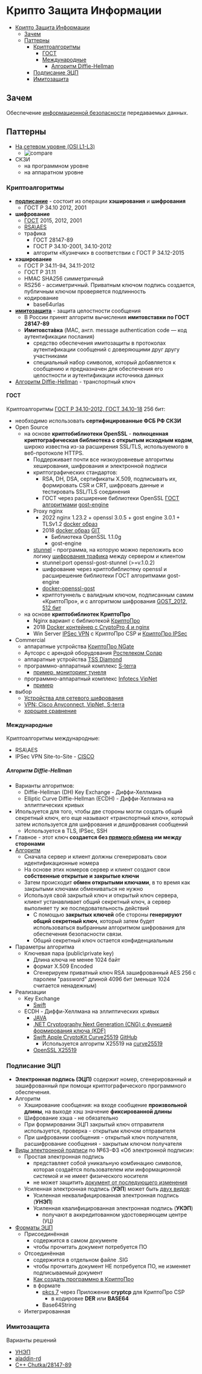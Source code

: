 # Крипто Защита Информации

- [Крипто Защита Информации](#крипто-защита-информации)
  - [Зачем](#зачем)
  - [Паттерны](#паттерны)
    - [Криптоалгоритмы](#криптоалгоритмы)
      - [ГОСТ](#гост)
      - [Международные](#международные)
        - [Алгоритм Diffie-Hellman](#алгоритм-diffie-hellman)
    - [Подписание ЭЦП](#подписание-эцп)
    - [Имитозащита](#имитозащита)

## Зачем

Обеспечение [информационной безопасности](security.md) передаваемых данных.

## Паттерны

- [На сетевом уровне (OSI L1-L3)](https://systempb.ru/company/our-articles/vysokie-skorosti-sovremennykh-tsod-kak-vozmozhnosti-stanovyatsya-ogranicheniyami-i-chto-s-etim-delat/)
  - ![compare](https://systempb.ru/upload/medialibrary/e4a/4.jpg)
- СКЗИ
  - на программном уровне
  - на аппаратном уровне

### Криптоалгоритмы

- __[подписание](#подписание-эцп)__ - состоит из операции __хэширования__ и __шифрования__
  - ГОСТ Р 34.10 2012, 2001
- __шифрование__
  - [ГОСТ](#гост) 2015, 2012, 2001
  - [RSA\AES](#международные)
  - трафика
    - ГОСТ 28147-89
    - ГОСТ Р 34.10-2001, 34.10-2012
    - алгоритм «Кузнечик» в соответствии с ГОСТ Р 34.12-2015
- __хэширование__
  - ГОСТ Р 34.11-94, 34.11-2012
  - ГОСТ Р 31.11  
  - HMAC SHA256 симметричный
  - RS256 - ассиметричный. Приватным ключом подпись создается, публичным ключом проверяется подлинность
  - кодирование
    - base64urlas
- [__имитозащита__](#имитозащита) - защита целостности сообщения
  - В России принят алгоритм вычисления __имитовставки по ГОСТ 28147-89__
  - __Имитовста́вка__ (MAC, англ. message authentication code — код аутентификации послания)
    - средство обеспечения имитозащиты в протоколах аутентификации сообщений с доверяющими друг другу участниками
    - специальный набор символов, который добавляется к сообщению и предназначен для обеспечения его целостности и аутентификации источника данных
- [Алгоритм Diffie-Hellman](#алгоритм-diffie-hellman) - транспортный ключ

#### ГОСТ

Криптоалгоритмы [ГОСТ Р 34.10-2012, ГОСТ 34.10-18](https://qsetup.ru/gost-vpn-chto-eto/) 256 бит:

- необходимо использовать __сертифицированные ФСБ РФ СКЗИ__
- Open Source
  - на основе __криптобиблиотеки OpenSSL__ - __полноценная криптографическая библиотека с открытым исходным кодом__, широко известна из-за расширения SSL/TLS, используемого в веб-протоколе HTTPS.
    - Поддерживает почти все низкоуровневые алгоритмы хеширования, шифрования и электронной подписи
    - криптографических стандартов:
      - RSA, DH, DSA, сертификаты X.509, подписывать их, формировать CSR и CRT, шифровать данные и тестировать SSL/TLS соединения
      - ГОСТ через расширение библиотеки OpenSSL [ГОСТ алгоритмами](https://github.com/gost-engine/engine/blob/master/README.prov.md) [gost-engine](https://github.com/gost-engine/engine)
    - Proxy nginx
      - 2022 nginx 1.23.2 + openssl 3.0.5 + gost engine 3.0.1 + TLSv1.2 [docker образ](https://github.com/vheathen/docker-nginx-openssl3-gost)
      - 2018 [docker образ](https://habr.com/ru/articles/353534/) [GIT](https://github.com/rnixik/docker-openssl-gost)
        - Библиотека OpenSSL 1.1.0g
        - gost-engine
    - [stunnel](https://habr.com/ru/companies/aktiv-company/articles/477650/) - программа, на которую можно переложить всю логику [шифрования трафика](https://www.stunnel.org/docs.html) между сервером и клиентом
      - stunnel:port openssl-gost-stunnel (>=v.1.0.2)
      - шифрование через криптобиблиотеку openssl и расширешение библиотеки ГОСТ алгоритмами gost-engine
      - [docker-openssl-gost](https://github.com/rnixik/docker-openssl-gost)
      - криптотуннель с валидным ключом, подписанным самим «КриптоПро», и с алгоритмом шифрования [GOST_2012, 512 бит](https://www.anti-malware.ru/practice/methods/save-company-budget-or-how-build-crypto-tunnel-in-accordance-with-GOST)
  - на основе __криптобиблиотек КриптоПро__
    - Nginx вариант с библиотекой [КриптоПро](https://habr.com/ru/articles/353534/#comment_10757142)
    - 2018 [Docker контейнер с CryptoPro 4 и nginx](https://github.com/navyzet/crypto-proxy)
    - Win Server [IPSec VPN](https://itnan.ru/post.php?c=1&p=328770) с КриптоПро CSP и [КриптоПро IPSec](https://www.cryptopro.ru/products/ipsec/vpngost)
- Commercial
  - аппаратные устройства [КриптоПро NGate](https://www.cryptopro.ru/products/ngate)
  - Аутсорс с арендой оборудования [Ростелеком Солар](https://rt-solar.ru/services/vpn/)
  - аппаратные устройства [TSS Diamond](https://qsetup.ru/gost-vpn-chto-eto/)
  - программно-аппаратный комплекс [S-terra](../../technology/s-terra.md)
    - [пример, мониторинг тунеля](https://habr.com/ru/companies/solarsecurity/articles/471470/)
  - программно-аппаратный комплекс [Infotecs VipNet](https://infotecs.ru/products/)
    - [пример](https://habr.com/ru/companies/solarsecurity/articles/514896/)
- выбор
  - [Устройства для сетевого шифрования](https://ib-bank.ru/bisjournal/post/1210)
  - [VPN: Cisco Anyconnect, VipNet, S-terra](https://cisoclub.ru/sravnenie-korporativnyh-sredstv-zashhity-udalennogo-dostupa/)		
  - [хорошее сравнение](https://www.anti-malware.ru/compare/certified-russian-TLS-gateways)

#### Международные

Криптоалгоритмы международные:

- RSA\AES
- IPSec VPN Site-to-Site - [CISCO](https://wiki.merionet.ru/articles/nastrojka-site-to-site-ipsec-vpn-na-cisco)

##### Алгоритм Diffie-Hellman

- Варианты алгоритмов:
  - Diffie-Hellman (DH) Key Exchange - Диффи-Хеллмана
  - Elliptic Curve Diffie-Hellman (ECDH) - Диффи-Хеллмана на эллиптических кривых
- Ипользуется для того, чтобы две стороны могли создать общий секретный ключ, его еще называют «транспортный ключ», который затем используется для шифрования и дешифрования сообщений
  - Используется в TLS, IPSec, SSH
- Главное - этот ключ __создается без [прямого обмена](https://habr.com/ru/articles/726324/) им между сторонами__
- [Алгоритм](https://hostzealot.ru/blog/about-servers/realizaciya-algoritma-diffi-xellmana-na-java-dlya-klientov-i-serverov)
  - Сначала сервер и клиент должны сгенерировать свои идентификационные номера
  - На основе этих номеров сервер и клиент создают свои __собственные открытые и закрытые ключи__
  - Затем происходит __обмен открытыми ключами__, в то время как закрытыми ключами обмениваться не нужно
  - Используя свой закрытый ключ и открытый ключ сервера, клиент устанавливает общий секретный ключ, а сервер выполняет ту же последовательность действий
    - С помощью __закрытых ключей__ обе стороны __генерируют общий секретный ключ__, который затем будет использоваться выбранным алгоритмом шифрования для обеспечения безопасности связи.
    - Общий секретный ключ остается конфиденциальным
- Параметры алгоритма
  - Ключевая пара (public\private key)
    - Длина ключа не менее 1024 байт
    - формат X.509 Encoded
    - Сгенерируем приватный ключ RSA зашифрованный AES 256 с паролем "password" длиной 4096 бит (меньше 1024 считается ненадежным)
- Реализации  
  - Key Exchange
    - [Swift](https://github.com/gsurma/diffie_hellman_key_exchange)
  - ECDH - Диффи-Хеллмана на эллиптических кривых
    - [JAVA](https://docs.oracle.com/javase/7/docs/technotes/guides/security/crypto/CryptoSpec.html#DH2Ex)
    - [.NET Cryptography Next Generation (CNG) c функцией формирования ключа (KDF)](https://learn.microsoft.com/ru-ru/dotnet/api/system.security.cryptography.ecdiffiehellmancng?view=net-8.0)
    - [Swift Apple CryptoKit Сurve25519](https://ricardojpsantos.medium.com/building-and-end-to-end-encryption-framework-in-swift-cff7c8909130) [GitHub](https://github.com/ricardopsantos/RJSP_Security)
      - Используется алгоритм X25519 на [curve25519](https://developer.apple.com/documentation/cryptokit/curve25519)
    - [OpenSSL X25519](https://docs.openssl.org/master/man7/X25519/#description)
  
### Подписание ЭЦП

- __Электронная подпись (ЭЦП)__ содержит номер, сгенерированный и зашифрованный при помощи криптографического программного обеспечения.
- Алгоритм
  - Хэширование сообщения: на входе сообщение __произвольной длины__, на выходе хэш значение __фиксированной длины__
  - Шифрование хэша - не обязательно
  - При формировании ЭЦП закрытый ключ отправителя используется, проверка - открытым ключом отправителя
  - При шифровании сообщения - открытый ключ получателя, расшифрование сообщения - закрытым ключом получателя
- [Виды электронной подписи](https://astral.ru/articles/elektronnaya-podpis/6106/) по №63-ФЗ «Об электронной подписи»:
  - Простая электронная подпись
    - представляет собой уникальную комбинацию символов, которая создаётся пользователем или информационной системой и не имеет физического носителя
    - не может защитить [документ от последующего изменения](https://astral.ru/articles/elektronnaya-podpis/3021/)
  - Усиленная электронная подпись (__УЭП__) может быть [двух видов](https://uralbuh.ru/tpost/t2smzbfzi1-elektronnie-podpisi-vidi-i-sferi-primene#popup:block):
    - Усиленная неквалифицированная электронная подпись (__УНЭП__)
    - Усиленная квалифицированная электронная подпись (__УКЭП__)
      - получают в аккредитованном удостоверяющем центре (УЦ)
- [Форматы ЭЦП](https://astral.ru/articles/elektronnaya-podpis/6106/)
  - Присоединённая
    - содержится в самом документе
    - чтобы прочитать документ потребуется ПО
  - Отсоединённая
    - содержится в отдельном файле .SIG
    - чтобы прочитать документ НЕ потребуется ПО, не изменяет подписываемый документ
    - [Как создать программно в КриптоПро](https://www.cryptopro.ru/forum2/default.aspx?g=posts&t=18608)
    - в формате
      - [pkcs 7](https://astral.ru/articles/elektronnaya-podpis/6106/) через Приложение __cryptcp__ для КриптоПро CSP
        - в кодировке __DER__ или __BASE64__
      - Base64String
  - Интегрированная

### Имитозащита

Варианты решений

- [УНЭП](https://www.signal-com.ru/products/prikladnye-resheniya/imitozaschita-informatsii-s-autentifikatsiey-signal-com-authkey/)
- [aladdin-rd](https://developer.aladdin-rd.ru/archive/jc_mobile_sdk/2.2.1/api_android/standard/sign.html)
- [C++ Chutka/28147-89](https://github.com/Chutka/28147-89)